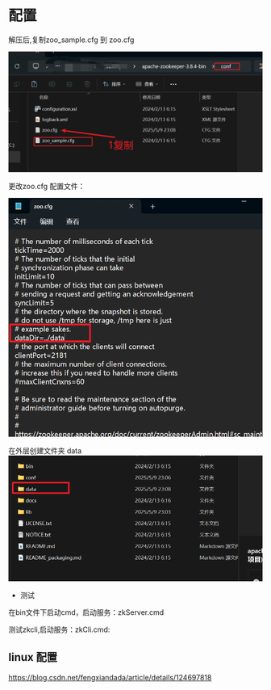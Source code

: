 # 配置

解压后,复制zoo_sample.cfg 到 zoo.cfg

![](./图片/zookper1.png)

更改zoo.cfg 配置文件：

![](./图片/zookper2.png)

在外层创建文件夹 data
![](./图片/zookper3.png)


* 测试

在bin文件下启动cmd，启动服务：zkServer.cmd

测试zkcli,启动服务：zkCli.cmd: 


## linux 配置


https://blog.csdn.net/fengxiandada/article/details/124697818












